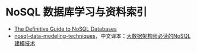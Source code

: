 # NoSQL 数据库学习与资料索引

- [The Definitive Guide to NoSQL Databases](https://www.toptal.com/database/the-definitive-guide-to-nosql-databases?utm_source=tuicool&utm_medium=referral)
- [nosql-data-modeling-techniques](https://highlyscalable.wordpress.com/2012/03/01/nosql-data-modeling-techniques/)，中文译本：[大数据架构师必读的NoSQL建模技术 ](http://www.dataguru.cn/article-9422-1.html?utm_source=tuicool&utm_medium=referral)